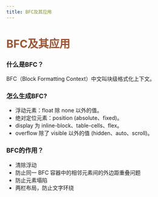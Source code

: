 ```yaml
---
title: BFC及其应用
---
```


# <font color="#A0522D">BFC及其应用</font> 

### 什么是BFC？
BFC（Block Formatting Context）中文叫块级格式化上下文。

### 怎么生成BFC?  

 * 浮动元素：float 除 none 以外的值。
 * 绝对定位元素：position (absolute、fixed)。
 * display 为 inline-block、table-cells、flex。
 * overflow 除了 visible 以外的值 (hidden、auto、scroll)。

 ### BFC的作用？  

 * 清除浮动
 * 防止同一 BFC 容器中的相邻元素间的外边距重叠问题
 * 防止元素塌陷
 * 两栏布局，防止文字环绕


